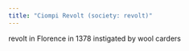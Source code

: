 ```yaml
---
title: "Ciompi Revolt (society: revolt)"
---
```

revolt in Florence in 1378 instigated by wool carders

